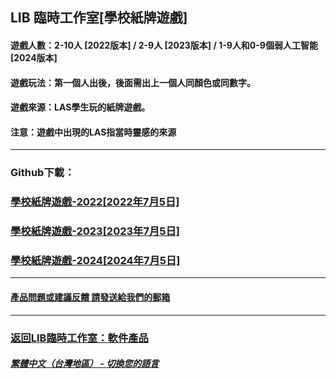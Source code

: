 ## LIB 臨時工作室[學校紙牌遊戲]
#### 遊戲人數：2-10人 [2022版本] / 2-9人 [2023版本] / 1-9人和0-9個弱人工智能 [2024版本]
#### 遊戲玩法：第一個人出後，後面需出上一個人同顏色或同數字。
#### 遊戲來源：LAS學生玩的紙牌遊戲。

#### 注意：遊戲中出現的LAS指當時靈感的來源
------------
### Github下載：
### [學校紙牌遊戲-2022[2022年7月5日]](https://libps.github.io/download/School_card_game-2022.exe)
### [學校紙牌遊戲-2023[2023年7月5日]](https://libps.github.io/download/School_card_game-2023.exe)
### [學校紙牌遊戲-2024[2024年7月5日]](https://libps.github.io/download/School_card_game-2024.exe)
------------
#### [產品問題或建議反饋 請發送給我們的郵箱](mailto:LIB_Provisional_Studio@outlook.com)
------------
### [返回LIB臨時工作室：軟件產品](https://libps.github.io/zh-tw/Software) 

##### [繁體中文（台灣地區） - 切換您的語言](https://libps.github.io/index)
